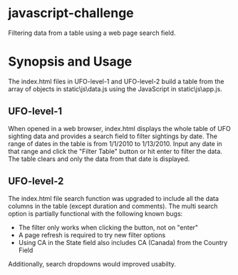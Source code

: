 # javascript-challenge
Filtering data from a table using a web page search field.

# Synopsis and Usage

The index.html files in UFO-level-1 and UFO-level-2 build a table from the array of objects in static\js\data.js using the JavaScript in static\js\app.js. 

## UFO-level-1

When opened in a web browser, index.html displays the whole table of UFO sighting data and provides a search field to filter sightings by date. The range of dates in the table is from 1/1/2010 to 1/13/2010. Input any date in that range and click the "Filter Table" button or hit enter to filter the data. The table clears and only the data from that date is displayed. 

## UFO-level-2

The index.html file search function was upgraded to include all the data columns in the table (except duration and comments). The multi search option is partially functional with the following known bugs:

* The filter only works when clicking the button, not on "enter"
* A page refresh is required to try new filter options
* Using CA in the State field also includes CA (Canada) from the Country Field

Additionally, search dropdowns would improved usabilty.
